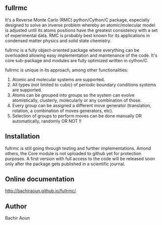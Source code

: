 ## fullrmc
It's a Reverse Monte Carlo (RMC) python/Cython/C package, especially designed to solve an inverse problem whereby an atomic/molecular model is adjusted until its atoms positions have the greatest consistency with a set of experimental data.
RMC is probably best known for its applications in condensed matter physics and solid state chemistry.

fullrmc is a fully object-oriented package where everything can be overloaded allowing easy implementation and maintenance of the code. It's core sub-package and modules are fully optimized written in cython/C. 

fullrmc is unique in its approach, among other functionalities:

1. Atomic and molecular systems are supported.
2. All types (not limited to cubic) of periodic boundary conditions systems are supported.
3. Atoms can be grouped into groups so the system can evolve atomistically, clusterly, molecularly or any combination of those.
4. Every group can be assigned a different move generator (translation, rotation, a combination of moves generators, etc).
5. Selection of groups to perform moves can be done manually OR automatically, randomly OR NOT !!


## Installation
fullrmc is still going through testing and further implementations. Amond others, the Core module is not uploaded to github yet
for protection purposes. A first version with full access to the code will be released soon only after the package gets published in a scientific journal.

## Online documentation
http://bachiraoun.github.io/fullrmc/

## Author
Bachir Aoun
